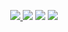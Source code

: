 <p align="center">
  <a href="LICENSE">
    <img src="https://badges.fw-web.space/github/license/nekors/neko.css">
  </a>
  <img src="https://badges.fw-web.space/endpoint?url=https://waka.neko.rs/api/compat/shields/v1/Atakku/interval:any/project:neko.css&color=4791ff&label=neko.css">
  <img src="https://badges.fw-web.space/github/languages/code-size/nekors/neko.css">
  <a href="https://sonarcloud.io/dashboard?id=nekors_neko.css">
    <img src="https://sonarcloud.io/api/project_badges/measure?project=nekors_neko.css&metric=reliability_rating">
  </a>
</p>